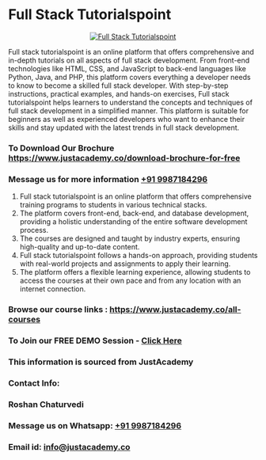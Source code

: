 # Full Stack Tutorialspoint

<p align="center">
  <a href="https://justacademy.co/program-detail/full-stack-web-development">
    <img src="https://justacademy.co/storage2/program_images/1704700371.webp" alt="Full Stack Tutorialspoint">
  </a>
</p>


Full stack tutorialspoint is an online platform that offers comprehensive and in-depth tutorials on all aspects of full stack development. From front-end technologies like HTML, CSS, and JavaScript to back-end languages like Python, Java, and PHP, this platform covers everything a developer needs to know to become a skilled full stack developer. With step-by-step instructions, practical examples, and hands-on exercises, Full stack tutorialspoint helps learners to understand the concepts and techniques of full stack development in a simplified manner. This platform is suitable for beginners as well as experienced developers who want to enhance their skills and stay updated with the latest trends in full stack development. 
### To Download Our Brochure https://www.justacademy.co/download-brochure-for-free
### Message us for more information [+91 9987184296](https://api.whatsapp.com/send?phone=919987184296)
1) Full stack tutorialspoint is an online platform that offers comprehensive training programs to students in various technical stacks.
2) The platform covers front-end, back-end, and database development, providing a holistic understanding of the entire software development process.
3) The courses are designed and taught by industry experts, ensuring high-quality and up-to-date content.
4) Full stack tutorialspoint follows a hands-on approach, providing students with real-world projects and assignments to apply their learning.
5) The platform offers a flexible learning experience, allowing students to access the courses at their own pace and from any location with an internet connection.

### Browse our course links : https://www.justacademy.co/all-courses 
### To Join our FREE DEMO Session - [Click Here](https://www.justacademy.co/register-for-course-demo)


### This information is sourced from JustAcademy
### Contact Info:
### Roshan Chaturvedi
### Message us on Whatsapp: [+91 9987184296](https://api.whatsapp.com/send?phone=919987184296)
### Email id: [info@justacademy.co](mailto:info@justacademy.co)
                    